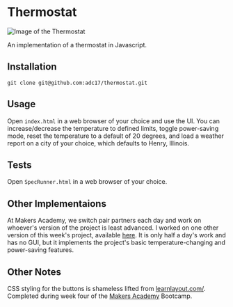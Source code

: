 # Thermostat

![Image of the Thermostat](https://www.dropbox.com/s/bkat92cvjhddq3z/thermostat.png?dl=0)

An implementation of a thermostat in Javascript. 

## Installation

`git clone git@github.com:adc17/thermostat.git`

## Usage

Open `index.html` in a web browser of your choice and use the UI. You can increase/decrease the temperature to defined limits, toggle power-saving mode, reset the temperature to a default of 20 degrees, and load a weather report on a city of your choice, which defaults to Henry, Illinois.

## Tests

Open `SpecRunner.html` in a web browser of your choice.

## Other Implementaions

At Makers Academy, we switch pair partners each day and work on whoever's version of the project is least advanced. I worked on one other version of this week's project, available [here](https://github.com/BenNoonan1991/thermostat). It is only half a day's work and has no GUI, but it implements the project's basic temperature-changing and power-saving features.

## Other Notes

CSS styling for the buttons is shameless lifted from [learnlayout.com/](http://learnlayout.com/). Completed during week four of the [Makers Academy](http://www.makersacademy.com) Bootcamp.